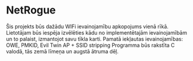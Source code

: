 # NetRogue

Šis projekts būs dažādu WIFi ievainojamību apkopojums vienā rīkā. Lietotājam būs iespēja izvēlēties kādu no implementētajām ievainojamībām un to palaist, izmantojot savu tīkla karti.
Pamatā iekļautas ievainojamības: OWE, PMKID, Evil Twin AP + SSID stripping
Programma būs rakstīta C valodā, tās zemā līmeņa un augstā ātruma dēļ.
